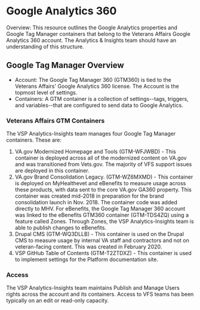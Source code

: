 # Google Analytics 360

Overview: This resource outlines the Google Analytics properties and Google Tag Manager containers that belong to the Veterans Affairs Google Analytics 360 account. The Analytics & Insights team should have an understanding of this structure. 

## Google Tag Manager Overview
- Account: The Google Tag Manager 360 (GTM360) is tied to the Veterans Affairs' Google Analytics 360 license. The Account is the topmost level of settings.
- Containers: A GTM container is a collection of settings--tags, triggers, and variables--that are configured to send data to Google Analytics.

### Veterans Affairs GTM Containers
The VSP Analytics-Insights team manages four Google Tag Manager containers. These are:

1. VA.gov Modernized Homepage and Tools (GTM-WFJWBD) - This container is deployed across all of the modernized content on VA.gov and was transitioned from Vets.gov. The majority of VFS support issues are deployed in this container.
2. VA.gov Brand Consolidation Legacy. (GTM-WZ6MXMD) - This container is deployed on MyHealthevet and eBenefits to measure usage across these products, with data sent to the core VA.gov GA360 property. This container was created mid-2018 in preparation for the brand consolidation launch in Nov. 2018. The container code was added directly to MHV. For eBenefits, the Google Tag Manager 360 account was linked to the eBenefits GTM360 container (GTM-TDS4ZQ) using a feature called Zones. Through Zones, the VSP Analytics-Insights team is able to publish changes to eBenefits. 
3. Drupal CMS (GTM-WQ3DLLB) - This container is used on the Drupal CMS to measure usage by internal VA staff and contractors and not on veteran-facing content. This was created in February 2020.
4. VSP GitHub Table of Contents (GTM-T2ZTDXZ) - This container is used to implement settings for the Platform documentation site.

### Access
The VSP Analytics-Insights team maintains Publish and Manage Users rights across the account and its containers. Access to VFS teams has been typically on an edit or read-only capacity. 

